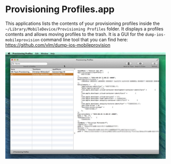 Provisioning Profiles.app
=========================

This applications lists the contents of your provisioning profiles inside the ```~/Library/MobileDevice/Provisioning Profiles``` folder. It displays a profiles contents and allows moving profiles to the trash. It is a GUI for the ```dump-ios-mobileprovision``` command line tool that you can find here: https://github.com/vlm/dump-ios-mobileprovision

![Provisioning Profiles Screenshot](https://raw.githubusercontent.com/cmittendorf/ProvisioningProfiles/master/Screenshot1.jpg "Screenshot")

